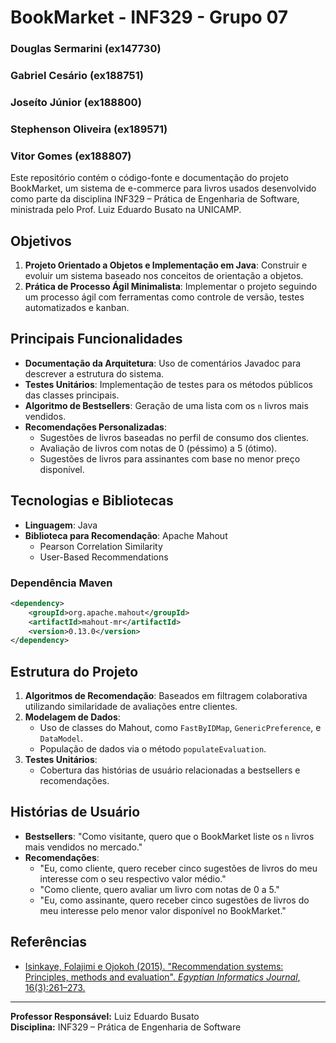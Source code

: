 # BookMarket - INF329 - Grupo 07

### Douglas Sermarini (ex147730)
### Gabriel Cesário (ex188751)
### Joseíto Júnior (ex188800)
### Stephenson Oliveira (ex189571)
### Vitor Gomes (ex188807)

Este repositório contém o código-fonte e documentação do projeto BookMarket, um sistema de e-commerce para livros usados desenvolvido como parte da disciplina INF329 – Prática de Engenharia de Software, ministrada pelo Prof. Luiz Eduardo Busato na UNICAMP.

## Objetivos

1. **Projeto Orientado a Objetos e Implementação em Java**: Construir e evoluir um sistema baseado nos conceitos de orientação a objetos.
2. **Prática de Processo Ágil Minimalista**: Implementar o projeto seguindo um processo ágil com ferramentas como controle de versão, testes automatizados e kanban.

## Principais Funcionalidades

- **Documentação da Arquitetura**: Uso de comentários Javadoc para descrever a estrutura do sistema.
- **Testes Unitários**: Implementação de testes para os métodos públicos das classes principais.
- **Algoritmo de Bestsellers**: Geração de uma lista com os `n` livros mais vendidos.
- **Recomendações Personalizadas**:
  - Sugestões de livros baseadas no perfil de consumo dos clientes.
  - Avaliação de livros com notas de 0 (péssimo) a 5 (ótimo).
  - Sugestões de livros para assinantes com base no menor preço disponível.

## Tecnologias e Bibliotecas

- **Linguagem**: Java
- **Biblioteca para Recomendação**: Apache Mahout
  - Pearson Correlation Similarity
  - User-Based Recommendations

### Dependência Maven
```xml
<dependency>
    <groupId>org.apache.mahout</groupId>
    <artifactId>mahout-mr</artifactId>
    <version>0.13.0</version>
</dependency>
```

## Estrutura do Projeto

1. **Algoritmos de Recomendação**: Baseados em filtragem colaborativa utilizando similaridade de avaliações entre clientes.
2. **Modelagem de Dados**:
   - Uso de classes do Mahout, como `FastByIDMap`, `GenericPreference`, e `DataModel`.
   - População de dados via o método `populateEvaluation`.
3. **Testes Unitários**:
   - Cobertura das histórias de usuário relacionadas a bestsellers e recomendações.

## Histórias de Usuário

- **Bestsellers**: "Como visitante, quero que o BookMarket liste os `n` livros mais vendidos no mercado."
- **Recomendações**:
  - "Eu, como cliente, quero receber cinco sugestões de livros do meu interesse com o seu respectivo valor médio."
  - "Como cliente, quero avaliar um livro com notas de 0 a 5."
  - "Eu, como assinante, quero receber cinco sugestões de livros do meu interesse pelo menor valor disponível no BookMarket."

## Referências

- [Isinkaye, Folajimi e Ojokoh (2015). "Recommendation systems: Principles, methods and evaluation". *Egyptian Informatics Journal*, 16(3):261–273.](https://doi.org/10.1016/j.eij.2015.06.005)

---
**Professor Responsável:** Luiz Eduardo Busato  
**Disciplina:** INF329 – Prática de Engenharia de Software
